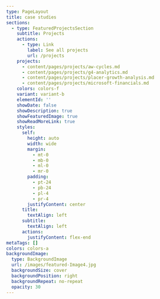 ```yaml
---
type: PageLayout
title: case studies
sections:
  - type: FeaturedProjectsSection
    subtitle: Projects
    actions:
      - type: Link
        label: See all projects
        url: /projects
    projects:
      - content/pages/projects/aw-cycles.md
      - content/pages/projects/g4-analytics.md
      - content/pages/projects/placer-growth-analysis.md
      - content/pages/projects/microsoft-financials.md
    colors: colors-f
    variant: variant-b
    elementId: ''
    showDate: false
    showDescription: true
    showFeaturedImage: true
    showReadMoreLink: true
    styles:
      self:
        height: auto
        width: wide
        margin:
          - mt-0
          - mb-0
          - ml-0
          - mr-0
        padding:
          - pt-24
          - pb-24
          - pl-4
          - pr-4
        justifyContent: center
      title:
        textAlign: left
      subtitle:
        textAlign: left
      actions:
        justifyContent: flex-end
metaTags: []
colors: colors-a
backgroundImage:
  type: BackgroundImage
  url: /images/featured-Image4.jpg
  backgroundSize: cover
  backgroundPosition: right
  backgroundRepeat: no-repeat
  opacity: 30
---
```

